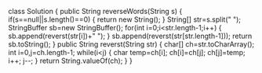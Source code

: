 class Solution {
    public String reverseWords(String s) {
        if(s==null||s.length()==0) {
			return new String();
		}
		String[] str=s.split(" ");
		StringBuffer sb=new StringBuffer();
		for(int i=0;i<str.length-1;i++) {
			sb.append(reverst(str[i])+" ");
		}
		sb.append(reverst(str[str.length-1]));
		return sb.toString();
    }
    public String reverst(String str) {
		char[] ch=str.toCharArray();
		int i=0,j=ch.length-1;
		while(i<j) {
			char temp=ch[i];
			ch[i]=ch[j];
			ch[j]=temp;
            i++;
            j--;
		}
		return String.valueOf(ch);
	}
}
